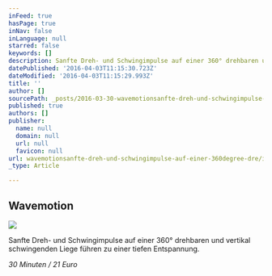 ```yaml
---
inFeed: true
hasPage: true
inNav: false
inLanguage: null
starred: false
keywords: []
description: Sanfte Dreh- und Schwingimpulse auf einer 360° drehbaren und vertikal schwingenden Liege führen zu einer tiefen Entspannung.
datePublished: '2016-04-03T11:15:30.723Z'
dateModified: '2016-04-03T11:15:29.993Z'
title: ''
author: []
sourcePath: _posts/2016-03-30-wavemotionsanfte-dreh-und-schwingimpulse-auf-einer-360degree-dre.md
published: true
authors: []
publisher:
  name: null
  domain: null
  url: null
  favicon: null
url: wavemotionsanfte-dreh-und-schwingimpulse-auf-einer-360degree-dre/index.html
_type: Article

---
```

## Wavemotion
![](https://the-grid-user-content.s3-us-west-2.amazonaws.com/12f04a79-5c4a-43fd-b25a-b255634a5390.jpg)

Sanfte Dreh- und Schwingimpulse auf einer 360° drehbaren und vertikal schwingenden Liege führen zu einer tiefen Entspannung.

_30 Minuten / 21 Euro_